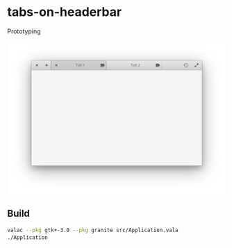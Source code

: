 # tabs-on-headerbar

Prototyping

![Screenshot](screenshot.png)

## Build

```bash
valac --pkg gtk+-3.0 --pkg granite src/Application.vala
./Application
```

